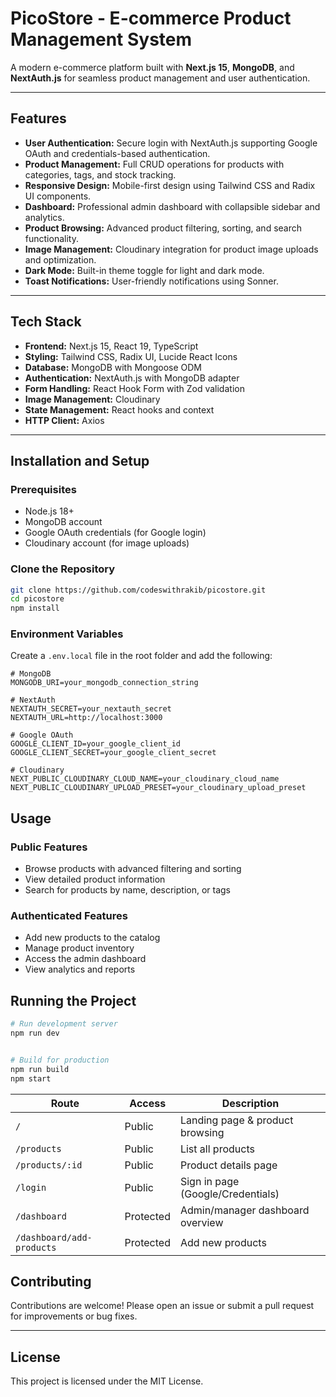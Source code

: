 # PicoStore - E-commerce Product Management System

A modern e-commerce platform built with **Next.js 15**, **MongoDB**, and **NextAuth.js** for seamless product management and user authentication.

---

## Features

- **User Authentication:** Secure login with NextAuth.js supporting Google OAuth and credentials-based authentication.
- **Product Management:** Full CRUD operations for products with categories, tags, and stock tracking.
- **Responsive Design:** Mobile-first design using Tailwind CSS and Radix UI components.
- **Dashboard:** Professional admin dashboard with collapsible sidebar and analytics.
- **Product Browsing:** Advanced product filtering, sorting, and search functionality.
- **Image Management:** Cloudinary integration for product image uploads and optimization.
- **Dark Mode:** Built-in theme toggle for light and dark mode.
- **Toast Notifications:** User-friendly notifications using Sonner.

---

## Tech Stack

- **Frontend:** Next.js 15, React 19, TypeScript
- **Styling:** Tailwind CSS, Radix UI, Lucide React Icons
- **Database:** MongoDB with Mongoose ODM
- **Authentication:** NextAuth.js with MongoDB adapter
- **Form Handling:** React Hook Form with Zod validation
- **Image Management:** Cloudinary
- **State Management:** React hooks and context
- **HTTP Client:** Axios

---

## Installation and Setup

### Prerequisites

- Node.js 18+
- MongoDB account
- Google OAuth credentials (for Google login)
- Cloudinary account (for image uploads)

### Clone the Repository

```bash
git clone https://github.com/codeswithrakib/picostore.git
cd picostore
npm install

```

### Environment Variables

Create a `.env.local` file in the root folder and add the following:

```env
# MongoDB
MONGODB_URI=your_mongodb_connection_string

# NextAuth
NEXTAUTH_SECRET=your_nextauth_secret
NEXTAUTH_URL=http://localhost:3000

# Google OAuth
GOOGLE_CLIENT_ID=your_google_client_id
GOOGLE_CLIENT_SECRET=your_google_client_secret

# Cloudinary
NEXT_PUBLIC_CLOUDINARY_CLOUD_NAME=your_cloudinary_cloud_name
NEXT_PUBLIC_CLOUDINARY_UPLOAD_PRESET=your_cloudinary_upload_preset
```

## Usage

### Public Features

- Browse products with advanced filtering and sorting
- View detailed product information
- Search for products by name, description, or tags

### Authenticated Features

- Add new products to the catalog
- Manage product inventory
- Access the admin dashboard
- View analytics and reports

## Running the Project

```bash
# Run development server
npm run dev


# Build for production
npm run build
npm start
```

| Route                     | Access    | Description                       |
| ------------------------- | --------- | --------------------------------- |
| `/`                       | Public    | Landing page & product browsing   |
| `/products`               | Public    | List all products                 |
| `/products/:id`           | Public    | Product details page              |
| `/login`                  | Public    | Sign in page (Google/Credentials) |
| `/dashboard`              | Protected | Admin/manager dashboard overview  |
| `/dashboard/add-products` | Protected | Add new products                  |

## Contributing

Contributions are welcome! Please open an issue or submit a pull request for improvements or bug fixes.

---

## License

This project is licensed under the MIT License.
